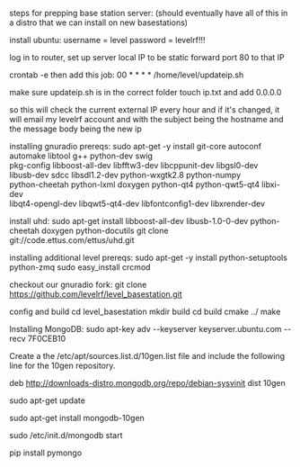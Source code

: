 steps for prepping base station server:
(should eventually have all of this in a distro that we can install on new basestations)

install ubuntu:
username = level
password = levelrf!!!

  log in to router, set up server local IP to be static
  forward port 80 to that IP

crontab -e
then add this job:
00 * * * * /home/level/updateip.sh

make sure updateip.sh is in the correct folder
touch ip.txt and add 0.0.0.0

so this will check the current external IP every hour and if it's changed, it will email my levelrf account and with the subject being the hostname and the message body being the new ip

installing gnuradio prereqs:
sudo apt-get -y install git-core autoconf automake  libtool g++ python-dev swig \
pkg-config libboost-all-dev libfftw3-dev libcppunit-dev libgsl0-dev \
libusb-dev sdcc libsdl1.2-dev python-wxgtk2.8 python-numpy \
python-cheetah python-lxml doxygen python-qt4 python-qwt5-qt4 libxi-dev \
libqt4-opengl-dev libqwt5-qt4-dev libfontconfig1-dev libxrender-dev 

install uhd:
sudo apt-get install libboost-all-dev libusb-1.0-0-dev python-cheetah doxygen python-docutils
git clone git://code.ettus.com/ettus/uhd.git

installing additional level prereqs:
sudo apt-get -y install python-setuptools python-zmq
sudo easy_install crcmod

checkout our gnuradio fork:
git clone https://github.com/levelrf/level_basestation.git

config and build 
cd level_basestation
mkdir build
cd build
cmake ../
make

Installing MongoDB:
sudo apt-key adv --keyserver keyserver.ubuntu.com --recv 7F0CEB10

Create a the /etc/apt/sources.list.d/10gen.list file and include the following line for the 10gen repository.

deb http://downloads-distro.mongodb.org/repo/debian-sysvinit dist 10gen

sudo apt-get update

sudo apt-get install mongodb-10gen

sudo /etc/init.d/mongodb start

pip install pymongo


